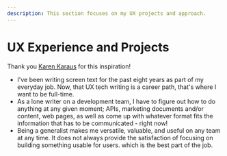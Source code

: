 ```yaml
---
description: This section focuses on my UX projects and approach.
---
```


# UX Experience and Projects

Thank you [Karen Karaus](https://www.linkedin.com/pulse/how-get-ux-writing-field-guide-katherine-karaus/) for this inspiration!

* I've been writing screen text for the past eight years as part of my everyday job. Now, that UX tech writing is a career path, that's where I want to be full-time.
* As a lone writer on a development team, I have to figure out how to do anything at any given moment; APIs, marketing documents and/or content, web pages, as well as come up with whatever format fits the information that has to be communicated - right now!&#x20;
* Being a generalist makes me versatile, valuable, and useful on any team at any time. It does not always provide the satisfaction of focusing on building something usable for users. which is the best part of the job.
